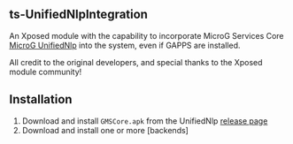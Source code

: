 ts-UnifiedNlpIntegration
-

An Xposed module with the capability to incorporate MicroG Services Core [MicroG UnifiedNlp](https://github.com/microg/android_packages_apps_GmsCore) into the system, even if GAPPS are installed.

All credit to the original developers, and special thanks to the Xposed module community!

Installation
--

1. Download and install `GMSCore.apk` from the UnifiedNlp [release page](https://github.com/microg/android_packages_apps_GmsCore/releases)
2. Download and install one or more [backends]